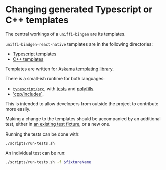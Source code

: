 # Changing generated Typescript or C++ templates

The central workings of a `uniffi-bingen` are its templates.

`uniffi-bindgen-react-native` templates are in the following directories:

- [Typescript templates][ts-templates]
- [C++ templates][cpp-templates]

Templates are written for [Askama templating library](https://djc.github.io/askama/template_syntax.html).

There is a small-ish runtime for both languages:

- [`typescript/src`][ts-runtime], with [tests][ts-tests] and [polyfills][ts-polyfills].
- ['cpp/includes`][cpp-runtime].

This is intended to allow developers from outside the project to contribute more easily.

Making a change to the templates should be accompanied by an additional test, either in [an existing test fixture][fixtures], or a new one.

Running the tests can be done with:

```sh
./scripts/run-tests.sh
```

An individual test can be run:

```sh
./scripts/run-tests.sh -f $fixtureName
```

[ts-templates]: https://github.com/jhugman/uniffi-bindgen-react-native/tree/main/crates/ubrn_bindgen/src/bindings/react_native/gen_typescript/templates
[cpp-templates]: https://github.com/jhugman/uniffi-bindgen-react-native/tree/main/crates/ubrn_bindgen/src/bindings/react_native/gen_cpp/templates
[ts-runtime]: https://github.com/jhugman/uniffi-bindgen-react-native/tree/main/typescript/src
[ts-tests]: https://github.com/jhugman/uniffi-bindgen-react-native/tree/main/typescript/tests
[ts-polyfills]: https://github.com/jhugman/uniffi-bindgen-react-native/tree/main/typescript/testing
[cpp-runtime]: https://github.com/jhugman/uniffi-bindgen-react-native/tree/main/cpp/includes
[fixtures]: https://github.com/jhugman/uniffi-bindgen-react-native/tree/main/fixtures
